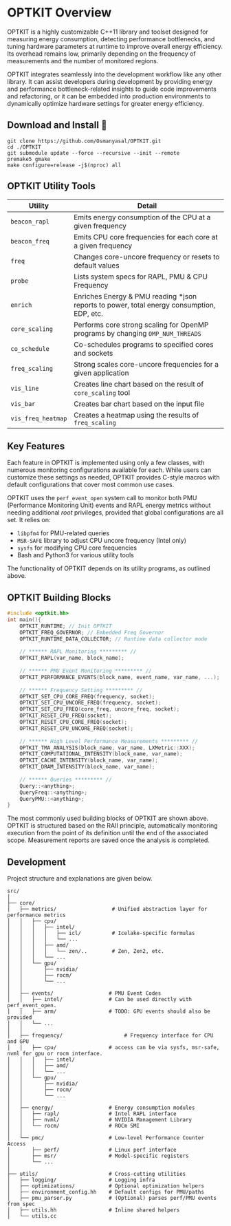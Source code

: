 # OPTKIT Overview

OPTKIT is a highly customizable C++11 library and toolset designed for measuring energy consumption, detecting performance bottlenecks, and tuning hardware parameters at runtime to improve overall energy efficiency. Its overhead remains low, primarily depending on the frequency of measurements and the number of monitored regions.

OPTKIT integrates seamlessly into the development workflow like any other library. It can assist developers during development by providing energy and performance bottleneck-related insights to guide code improvements and refactoring, or it can be embedded into production environments to dynamically optimize hardware settings for greater energy efficiency.


## Download and Install 🚀 <br>
```
git clone https://github.com/Osmanyasal/OPTKIT.git
cd ./OPTKIT
git submodule update --force --recursive --init --remote
premake5 gmake
make configure=release -j$(nproc) all
```

## OPTKIT Utility Tools

| Utility             | Detail                                                                 |
|---------------------|------------------------------------------------------------------------|
| `beacon_rapl`       | Emits energy consumption of the CPU at a given frequency               |
| `beacon_freq`       | Emits CPU core frequencies for each core at a given frequency          |
| `freq`              | Changes core-uncore frequency or resets to default values              |
| `probe`             | Lists system specs for RAPL, PMU & CPU Frequency                       |
| `enrich`            | Enriches Energy & PMU reading *json reports to power, total energy consumption, EDP, etc. |
| `core_scaling`      | Performs core strong scaling for OpenMP programs by changing `OMP_NUM_THREADS` |
| `co_schedule`       | Co-schedules programs to specified cores and sockets                   |
| `freq_scaling`      | Strong scales core-uncore frequencies for a given application          |
| `vis_line`          | Creates line chart based on the result of `core_scaling` tool          |
| `vis_bar`           | Creates bar chart based on the input file                              |
| `vis_freq_heatmap`  | Creates a heatmap using the results of `freq_scaling`                  |

## Key Features

Each feature in OPTKIT is implemented using only a few classes, with numerous monitoring configurations available for each. While users can customize these settings as needed, OPTKIT provides C-style macros with default configurations that cover most common use cases.

OPTKIT uses the `perf_event_open` system call to monitor both PMU (Performance Monitoring Unit) events and RAPL energy metrics without needing additional *root* privileges, provided that global configurations are all set. It relies on:

- `libpfm4` for PMU-related queries  
- `MSR-SAFE` library to adjust CPU uncore frequency (Intel only)  
- `sysfs` for modifying CPU core frequencies  
- Bash and Python3 for various utility tools

The functionality of OPTKIT depends on its utility programs, as outlined above.

## OPTKIT Building Blocks

```cpp
#include <optkit.hh>
int main(){ 
    OPTKIT_RUNTIME; // Init OPTKIT
    OPTKIT_FREQ_GOVERNOR; // Embedded Freq Governor 
    OPTKIT_RUNTIME_DATA_COLLECTOR; // Runtime data collector mode 
    
    // ****** RAPL Monitoring ********* //
    OPTKIT_RAPL(var_name, block_name);
    
    // ****** PMU Event Monitoring ********* //
    OPTKIT_PERFORMANCE_EVENTS(block_name, event_name, var_name, ...);
    
    // ****** Frequency Setting ********* //
    OPTKIT_SET_CPU_CORE_FREQ(frequency, socket);
    OPTKIT_SET_CPU_UNCORE_FREQ(frequency, socket);
    OPTKIT_SET_CPU_FREQ(core_freq, uncore_freq, socket);
    OPTKIT_RESET_CPU_FREQ(socket); 
    OPTKIT_RESET_CPU_CORE_FREQ(socket);
    OPTKIT_RESET_CPU_UNCORE_FREQ(socket);   
    
    // ****** High Level Performance Measurements ********* //
    OPTKIT_TMA_ANALYSIS(block_name, var_name, LXMetric::XXX);
    OPTKIT_COMPUTATIONAL_INTENSITY(block_name, var_name);
    OPTKIT_CACHE_INTENSITY(block_name, var_name);
    OPTKIT_DRAM_INTENSITY(block_name, var_name);
    
    // ****** Queries ********* //
    Query::<anything>; 
    QueryFreq::<anything>;
    QueryPMU::<anything>; 
}
```

The most commonly used building blocks of OPTKIT are shown above. OPTKIT is structured based on the RAII principle, automatically monitoring execution from the point of its definition until the end of the associated scope. Measurement reports are saved once the analysis is completed.

## Development

Project structure and explanations are given below. 

```
src/
│
├── core/
│   ├── metrics/                  # Unified abstraction layer for performance metrics
│   │   ├── cpu/
│   │   │   ├── intel/
│   │   │   │   ├── icl/          # Icelake-specific formulas
│   │   │   │   └── ...
│   │   │   ├── amd/
│   │   │   │   └── zen/..        # Zen, Zen2, etc.
│   │   │   └── ...
│   │   └── gpu/
│   │       ├── nvidia/
│   │       ├── rocm/
│   │       └── ...
│   │
│   ├── events/                  # PMU Event Codes
│   │   ├── intel/               # Can be used directly with perf_event_open. 
│   │   ├── arm/                 # TODO: GPU events should also be provided
│   │   └── ...
│   │
│   ├── frequency/                    # Frequency interface for CPU and GPU
│   │   ├── cpu/                 # access can be via sysfs, msr-safe, nvml for gpu or rocm interface.
│   │   │   ├── intel/
│   │   │   ├── amd/
│   │   │   └── ...
│   │   └── gpu/
│   │       ├── nvidia/
│   │       ├── rocm/
│   │       └── ...
│   │
│   ├── energy/                  # Energy consumption modules
│   │   ├── rapl/                # Intel RAPL interface
│   │   ├── nvml/                # NVIDIA Management Library
│   │   └── rocm/                # ROCm SMI
│   │
│   └── pmc/                     # Low-level Performance Counter Access
│       ├── perf/                # Linux perf interface
│       ├── msr/                 # Model-specific registers
│       └── ...
│
├── utils/                       # Cross-cutting utilities
│   ├── logging/                 # Logging infra
│   ├── optimizations/           # Optional optimization helpers
│   ├── environment_config.hh    # Default configs for PMU/paths
│   ├── pmu_parser.py            # (Optional) parses perf/PMU events from spec
│   ├── utils.hh                 # Inline shared helpers
│   └── utils.cc

```
